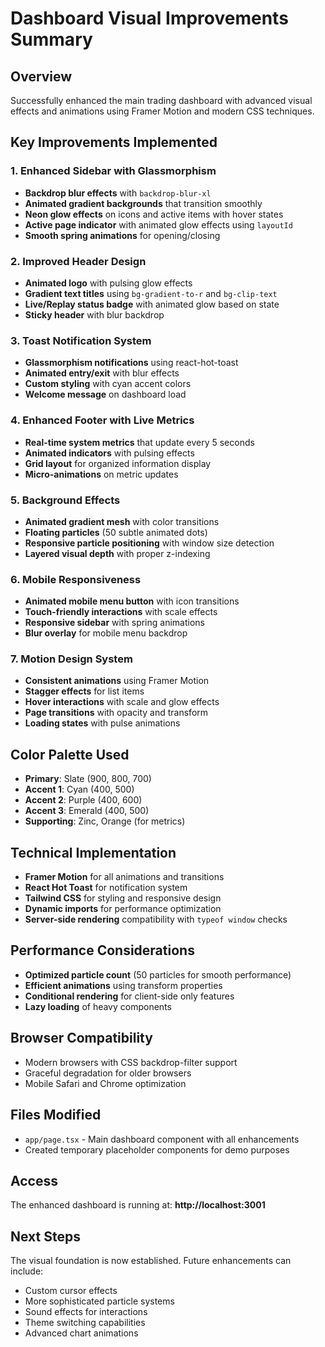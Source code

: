 # Dashboard Visual Improvements Summary

## Overview
Successfully enhanced the main trading dashboard with advanced visual effects and animations using Framer Motion and modern CSS techniques.

## Key Improvements Implemented

### 1. Enhanced Sidebar with Glassmorphism
- **Backdrop blur effects** with `backdrop-blur-xl`
- **Animated gradient backgrounds** that transition smoothly
- **Neon glow effects** on icons and active items with hover states
- **Active page indicator** with animated glow effects using `layoutId`
- **Smooth spring animations** for opening/closing

### 2. Improved Header Design
- **Animated logo** with pulsing glow effects
- **Gradient text titles** using `bg-gradient-to-r` and `bg-clip-text`
- **Live/Replay status badge** with animated glow based on state
- **Sticky header** with blur backdrop

### 3. Toast Notification System
- **Glassmorphism notifications** using react-hot-toast
- **Animated entry/exit** with blur effects
- **Custom styling** with cyan accent colors
- **Welcome message** on dashboard load

### 4. Enhanced Footer with Live Metrics
- **Real-time system metrics** that update every 5 seconds
- **Animated indicators** with pulsing effects
- **Grid layout** for organized information display
- **Micro-animations** on metric updates

### 5. Background Effects
- **Animated gradient mesh** with color transitions
- **Floating particles** (50 subtle animated dots)
- **Responsive particle positioning** with window size detection
- **Layered visual depth** with proper z-indexing

### 6. Mobile Responsiveness
- **Animated mobile menu button** with icon transitions
- **Touch-friendly interactions** with scale effects
- **Responsive sidebar** with spring animations
- **Blur overlay** for mobile menu backdrop

### 7. Motion Design System
- **Consistent animations** using Framer Motion
- **Stagger effects** for list items
- **Hover interactions** with scale and glow effects
- **Page transitions** with opacity and transform
- **Loading states** with pulse animations

## Color Palette Used
- **Primary**: Slate (900, 800, 700)
- **Accent 1**: Cyan (400, 500)
- **Accent 2**: Purple (400, 600)
- **Accent 3**: Emerald (400, 500)
- **Supporting**: Zinc, Orange (for metrics)

## Technical Implementation
- **Framer Motion** for all animations and transitions
- **React Hot Toast** for notification system
- **Tailwind CSS** for styling and responsive design
- **Dynamic imports** for performance optimization
- **Server-side rendering** compatibility with `typeof window` checks

## Performance Considerations
- **Optimized particle count** (50 particles for smooth performance)
- **Efficient animations** using transform properties
- **Conditional rendering** for client-side only features
- **Lazy loading** of heavy components

## Browser Compatibility
- Modern browsers with CSS backdrop-filter support
- Graceful degradation for older browsers
- Mobile Safari and Chrome optimization

## Files Modified
- `app/page.tsx` - Main dashboard component with all enhancements
- Created temporary placeholder components for demo purposes

## Access
The enhanced dashboard is running at: **http://localhost:3001**

## Next Steps
The visual foundation is now established. Future enhancements can include:
- Custom cursor effects
- More sophisticated particle systems
- Sound effects for interactions
- Theme switching capabilities
- Advanced chart animations